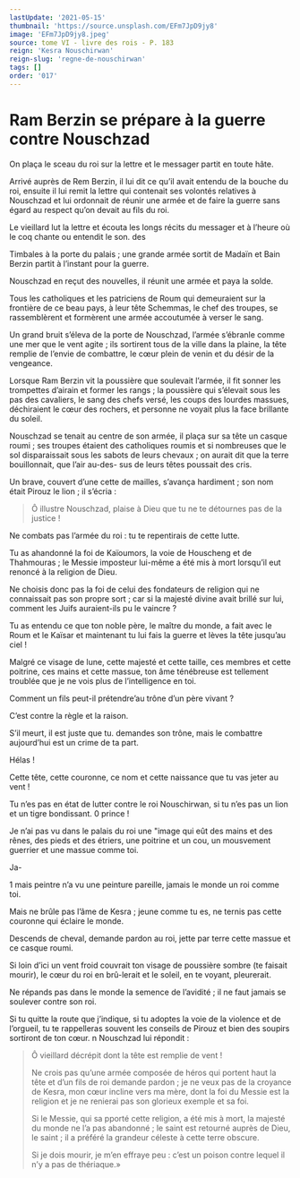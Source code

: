 ```yaml
---
lastUpdate: '2021-05-15'
thumbnail: 'https://source.unsplash.com/EFm7JpD9jy8'
image: 'EFm7JpD9jy8.jpeg'
source: tome VI - livre des rois - P. 183
reign: 'Kesra Nouschirwan'
reign-slug: 'regne-de-nouschirwan'
tags: []
order: '017'
---
```


# Ram Berzin se prépare à la guerre contre Nouschzad

On plaça le sceau du roi sur la lettre et le messager partit en toute hâte.

Arrivé auprès de Rem Berzin, il lui dit ce qu’il avait entendu de la bouche du roi, ensuite il lui remit la lettre qui contenait ses volontés relatives à Nouschzad et lui ordonnait de réunir une armée et de faire la guerre sans égard au respect qu’on devait au fils du roi.

Le vieillard lut la lettre et écouta les longs récits du messager et à l’heure où le coq chante ou entendit le son. des

Timbales à la porte du palais ; une grande armée sortit de Madaïn et Bain Berzin partit à l’instant pour la guerre.

Nouschzad en reçut des nouvelles, il réunit une armée et paya la solde.

Tous les catholiques et les patriciens de Roum qui demeuraient sur la frontière de ce beau pays, à leur tête Schemmas, le chef des troupes, se rassemblèrent et formèrent une armée accoutumée à verser le sang.

Un grand bruit s’éleva de la porte de Nouschzad, l’armée s’ébranle comme une mer que le vent agite ; ils sortirent tous de la ville dans la plaine, la tête remplie de l’envie de combattre, le cœur plein de venin et du désir de la vengeance.

Lorsque Ram Berzin vit la poussière que soulevait l’armée, il fit sonner les trompettes d’airain et former les rangs ; la poussière qui s’élevait sous les pas des cavaliers, le sang des chefs versé, les coups des lourdes massues, déchiraient le cœur des rochers, et personne ne voyait plus la face brillante du soleil.

Nouschzad se tenait au centre de son armée, il plaça sur sa tête un casque roumi ; ses troupes étaient des catholiques roumis et si nombreuses que le sol disparaissait sous les sabots de leurs chevaux ; on aurait dit que la terre bouillonnait, que l’air au-des-
sus de leurs têtes poussait des cris.

Un brave, couvert d’une cette de mailles, s’avança hardiment ; son nom était Pirouz le lion ; il s’écria :

> Ô illustre Nouschzad, plaise à Dieu que tu ne te détournes pas de la justice !

Ne combats pas l’armée du roi : tu te repentirais de cette lutte.

Tu as ahandonné la foi de Kaïoumors, la voie de Houscheng et de Thahmouras ; le Messie imposteur lui-même a été mis à mort lorsqu’il eut renoncé à la religion de Dieu.

Ne choisis donc pas la foi de celui des fondateurs de religion qui ne connaissait pas son propre sort ; car si la majesté divine avait brillé sur lui, comment les Juifs auraient-ils pu le vaincre ?

Tu as entendu ce que ton noble père, le maître du monde, a fait avec le Roum et le Kaïsar et maintenant tu lui fais la guerre et lèves la tête jusqu’au ciel !

Malgré ce visage de lune, cette majesté et cette taille, ces membres et cette poitrine, ces mains et cette massue, ton âme ténébreuse est tellement troublée que je ne vois plus de l’intelligence en toi.

Comment un fils peut-il prétendre’au trône d’un père vivant ?

C’est contre la règle et la raison.

S’il meurt, il est juste que tu. demandes son trône, mais le combattre aujourd’hui est un crime de ta part.

Hélas !

Cette tête, cette couronne, ce nom et cette naissance que tu vas jeter au vent !

Tu n’es pas en état de lutter contre le roi Nouschirwan, si tu n’es pas un lion et un tigre bondissant.
0 prince !

Je n’ai pas vu dans le palais du roi une "image qui eût des mains et des rênes, des pieds et des étriers, une poitrine et un cou, un mousvement guerrier et une massue comme toi.

Ja-

1
mais peintre n’a vu une peinture pareille, jamais le monde un roi comme toi.

Mais ne brûle pas l’âme de Kesra ; jeune comme tu es, ne ternis pas cette couronne qui éclaire le monde.

Descends de cheval, demande pardon au roi, jette par terre cette massue et ce casque roumi.

Si loin d’ici un vent froid couvrait ton visage de poussière sombre (te faisait mourir), le cœur du roi en brû-lerait et le soleil, en te voyant, pleurerait.

Ne répands pas dans le monde la semence de l’avidité ; il ne faut jamais se soulever contre son roi.

Si tu quitte la route que j’indique, si tu adoptes la voie de la violence et de l’orgueil, tu te rappelleras souvent les conseils de Pirouz et bien des soupirs sortiront de ton cœur. n Nouschzad lui répondit :

> Ô vieillard décrépit dont la tête est remplie de vent !
>
> Ne crois pas qu’une armée composée de héros qui portent haut la tête et d’un fils de roi demande pardon ; je ne veux pas de la croyance de Kesra, mon cœur incline vers ma mère, dont la foi du Messie est la religion et je ne renierai pas son glorieux exemple et sa foi.
>
> Si le Messie, qui sa pporté cette religion, a été mis à mort, la majesté du monde ne l’a pas abandonné ; le saint est retourné auprès de Dieu, le saint ; il a préféré la grandeur céleste à cette terre obscure.
>
> Si je dois mourir, je m’en effraye peu : c’est un poison contre lequel il n’y a pas de thériaque.»

